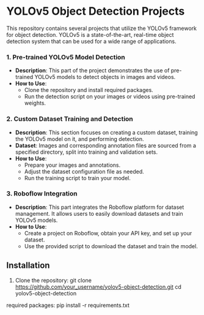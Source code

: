 # YOLOv5 Object Detection Projects
This repository contains several projects that utilize the YOLOv5 framework for object detection. YOLOv5 is a state-of-the-art, real-time object detection system that can be used for a wide range of applications.

### 1. Pre-trained YOLOv5 Model Detection
- **Description**: This part of the project demonstrates the use of pre-trained YOLOv5 models to detect objects in images and videos.
- **How to Use**:
  - Clone the repository and install required packages.
  - Run the detection script on your images or videos using pre-trained weights.

### 2. Custom Dataset Training and Detection
- **Description**: This section focuses on creating a custom dataset, training the YOLOv5 model on it, and performing detection.
- **Dataset**: Images and corresponding annotation files are sourced from a specified directory, split into training and validation sets.
- **How to Use**:
  - Prepare your images and annotations.
  - Adjust the dataset configuration file as needed.
  - Run the training script to train your model.

### 3. Roboflow Integration
- **Description**: This part integrates the Roboflow platform for dataset management. It allows users to easily download datasets and train YOLOv5 models.
- **How to Use**:
  - Create a project on Roboflow, obtain your API key, and set up your dataset.
  - Use the provided script to download the dataset and train the model.

## Installation
1. Clone the repository:
   git clone https://github.com/your_username/yolov5-object-detection.git
   cd yolov5-object-detection
   
required packages:
pip install -r requirements.txt
